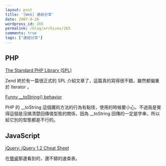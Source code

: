 ```yaml
---
layout: post
title: '[Web] 連結分享'
date: 2007-9-26
wordpress_id: 265
permalink: /blog/archives/265
comments: true
tags: ["連結分享"]
---
```


<!--more-->
## PHP

[The Standard PHP Library (SPL)](http://devzone.zend.com/article/2565-The-Standard-PHP-Library-SPL)

Zend 終於有一篇很正式的 SPL 介紹文章了，這篇真的寫得很不錯，雖然都偏重於 Iterator 。

 [Funny __toString() behavior](http://www.travisswicegood.com/index.php/2007/09/25/funny_tostring_behavior)

PHP 的 __toString 這個魔術方法的行為有點怪，使用的時候要小心。不過我是覺得這個是沒搞清楚回傳值型態的關係，因為 __toString 回傳的一定是字串，所以給它別的型態都是不行的。 

## JavaScript

[jQuery: jQuery 1.2 Cheat Sheet](http://labs.colorcharge.com/jquery/)

在[簡睿](http://blog.xuite.net/emisjerry/tech/13619525)那邊看到的，還不錯的速查表。 
